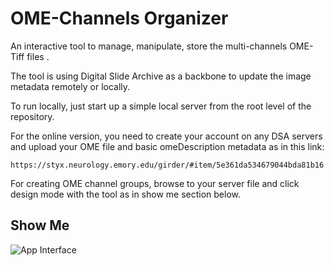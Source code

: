 # OME-Channels Organizer
An interactive tool to manage, manipulate, store the multi-channels OME-Tiff files .

The tool is using Digital Slide Archive as a backbone to update the image metadata remotely or locally.

To run locally, just start up a simple local server from the root level of the repository.

For the online version, you need to create your account on any DSA servers and upload your OME file and basic omeDescription metadata as in this link:

`https://styx.neurology.emory.edu/girder/#item/5e361da534679044bda81b16`

For creating OME channel groups, browse to your server file and click design mode with the tool as in show me section below.

## Show Me

![App Interface](https://github.com/Mmasoud1/OME-Channels-Organizer/blob/master/ShowMe/OMEDemo.gif)
